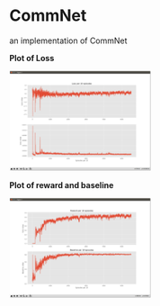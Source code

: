# CommNet
an implementation of CommNet

**Plot of Loss**

<img src="./assets/loss.png" width="50%" />

**Plot of reward and baseline**

<img src="./assets/reward.png" width="50%"/>

